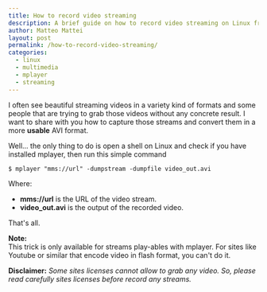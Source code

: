 ```yaml
---
title: How to record video streaming
description: A brief guide on how to record video streaming on Linux from command line.
author: Matteo Mattei
layout: post
permalink: /how-to-record-video-streaming/
categories:
  - linux
  - multimedia
  - mplayer
  - streaming
---
```

I often see beautiful streaming videos in a variety kind of formats and some people that are trying to grab those videos without any concrete result. I want to share with you how to capture those streams and convert them in a more **usable** AVI format.

Well... the only thing to do is open a shell on Linux and check if you have installed mplayer, then run this simple command

    $ mplayer "mms://url" -dumpstream -dumpfile video_out.avi

Where:

 - **mms://url** is the URL of the video stream.
 - **video_out.avi** is the output of the recorded video.

That's all.

**Note:**  
This trick is only available for streams play-ables with mplayer. For sites like Youtube or similar that encode video in flash format, you can't do it.

**Disclaimer:**
*Some sites licenses cannot allow to grab any video. So, please read carefully sites licenses before record any streams.*
